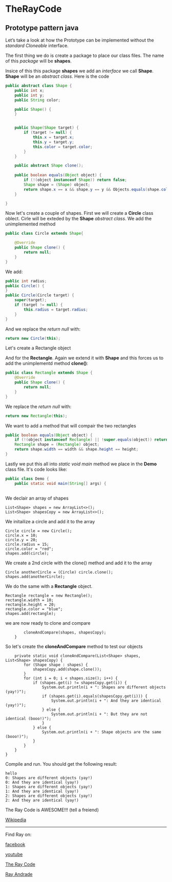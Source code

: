 # TheRayCode
## Prototype pattern java

Let’s take a look at how the Prototype can be implemented without the *standard Cloneable* interface.

The first thing we do is create a package to place our class files.
The name of this *package* will be **shapes**.

Insice of this this package **shapes** we add an *interface* we call **Shape**.
**Shape** will be an *abstract class*.
Here is the code

```java
public abstract class Shape {
    public int x;
    public int y;
    public String color;

    public Shape() {
    }


    public Shape(Shape target) {
        if (target != null) {
            this.x = target.x;
            this.y = target.y;
            this.color = target.color;
        }
    }

    public abstract Shape clone();
   
    public boolean equals(Object object) {
        if (!(object instanceof Shape)) return false;
        Shape shape = (Shape) object;
        return shape.x == x && shape.y == y && Objects.equals(shape.color, color);
    }

}
```
Now let's create a couple of shapes. 
First we will create a **Circle** class oblect. 
Cirle will be exteded by the **Shape** *abstract class*.
We add the unimplemented method


```java
public class Circle extends Shape{

    @Override
    public Shape clone() {
        return null;
    }
}
```
We add:
```java
public int radius;
public Circle() {
}
public Circle(Circle target) {
    super(target);
    if (target != null) {
        this.radius = target.radius;
    }
}

```
And we replace the *return null* with:
```java
return new Circle(this);
```

Let's create a Rectangle object

And for the **Rectangle**. Again we extend it with **Shape** and this forces us to add the unimplementd method **clone()**:
```java
public class Rectangle extends Shape {
    @Override
    public Shape clone() {
        return null;
    }
}

```

We replace the *return null* with:
```java
return new Rectangle(this);
```
We want to add a method that will compair the two rectangles
```java
public boolean equals(Object object) {
    if (!(object instanceof Rectangle) || !super.equals(object)) return false;
    Rectangle shape = (Rectangle) object;
    return shape.width == width && shape.height == height;
}

```

Lastly we put this all into *static void main* method we place in the **Demo** class file.
It's code looks like:
```java
public class Demo {
    public static void main(String[] args) {
       
```
We declair an array of shapes

```
List<Shape> shapes = new ArrayList<>();
List<Shape> shapesCopy = new ArrayList<>();
```
We initailize a circle and add it to the array

```
Circle circle = new Circle();
circle.x = 10;
circle.y = 20;
circle.radius = 15;
circle.color = "red";
shapes.add(circle);
```
We create a 2nd circle with the clone() method and add it to the array
```
Circle anotherCircle = (Circle) circle.clone();
shapes.add(anotherCircle);
```
We do the same with a **Rectangle** object.
```        
Rectangle rectangle = new Rectangle();
rectangle.width = 10;
rectangle.height = 20;
rectangle.color = "blue";
shapes.add(rectangle);
```
we are now ready to clone and compare
```
        cloneAndCompare(shapes, shapesCopy);
    }
```
So let's create the **cloneAndCompare** method to test our objects
```
    private static void cloneAndCompare(List<Shape> shapes, List<Shape> shapesCopy) {
        for (Shape shape : shapes) {
            shapesCopy.add(shape.clone());
        }
        for (int i = 0; i < shapes.size(); i++) {
            if (shapes.get(i) != shapesCopy.get(i)) {
                System.out.println(i + ": Shapes are different objects (yay!)");
                if (shapes.get(i).equals(shapesCopy.get(i))) {
                    System.out.println(i + ": And they are identical (yay!)");
                } else {
                    System.out.println(i + ": But they are not identical (booo!)");
                }
            } else {
                System.out.println(i + ": Shape objects are the same (booo!)");
            }
        }
    }
}
```

Compile and run.
You should get the following result:
```
hello
0: Shapes are different objects (yay!)
0: And they are identical (yay!)
1: Shapes are different objects (yay!)
1: And they are identical (yay!)
2: Shapes are different objects (yay!)
2: And they are identical (yay!)
```
The Ray Code is AWESOME!!! (tell a freiend)

[Wikipedia](https://en.wikipedia.org/wiki/Prototype_pattern)

----------------------------------------------------------------------------------------------------

Find Ray on:

[facebook](https://www.facebook.com/TheRayCode/)

[youtube](https://www.youtube.com/user/AndradeRay/)

[The Ray Code](https://www.RayAndrade.com)

[Ray Andrade](https://www.RayAndrade.org)

